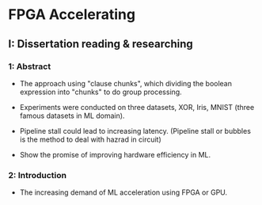# FPGA Accelerating 

## I: Dissertation reading & researching

### 1: Abstract

- The approach using "clause chunks", which dividing the boolean expression into "chunks" to do group processing.

- Experiments were conducted on three datasets, XOR, Iris, MNIST (three famous datasets in ML domain).

- Pipeline stall could lead to increasing latency. (Pipeline stall or bubbles is the method to deal with hazrad in circuit)

- Show the promise of improving hardware efficiency in ML.


### 2: Introduction 

- The increasing demand of ML acceleration using FPGA or GPU.


